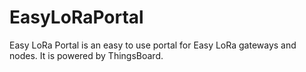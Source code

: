 # EasyLoRaPortal
Easy LoRa Portal is an easy to use portal for Easy LoRa gateways and nodes. It is powered by ThingsBoard.
